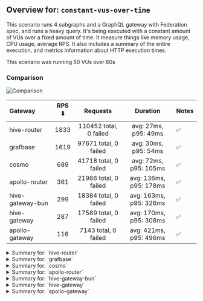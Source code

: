 ## Overview for: `constant-vus-over-time`


This scenario runs 4 subgraphs and a GraphQL gateway with Federation spec, and runs a heavy query. It's being executed with a constant amount of VUs over a fixed amount of time. It measure things like memory usage, CPU usage, average RPS. It also includes a summary of the entire execution, and metrics information about HTTP execution times.


This scenario was running 50 VUs over 60s


### Comparison


<img src="https://imagedelivery.net/KYe9TScr4TldYHA48pczVg/34aea6cc-2934-4ccb-3a49-d32ba090ac00/public" alt="Comparison" />


| Gateway          | RPS ⬇️ |        Requests        |        Duration        | Notes |
| :--------------- | :----: | :--------------------: | :--------------------: | :---- |
| hive-router      |  1833  | 110452 total, 0 failed |  avg: 27ms, p95: 49ms  | ✅     |
| grafbase         |  1619  | 97671 total, 0 failed  |  avg: 30ms, p95: 54ms  | ✅     |
| cosmo            |  689   | 41718 total, 0 failed  | avg: 72ms, p95: 105ms  | ✅     |
| apollo-router    |  361   | 21986 total, 0 failed  | avg: 136ms, p95: 178ms | ✅     |
| hive-gateway-bun |  299   | 18384 total, 0 failed  | avg: 163ms, p95: 326ms | ✅     |
| hive-gateway     |  287   | 17589 total, 0 failed  | avg: 170ms, p95: 308ms | ✅     |
| apollo-gateway   |  116   |  7143 total, 0 failed  | avg: 421ms, p95: 496ms | ✅     |



<details>
  <summary>Summary for: `hive-router`</summary>

  **K6 Output**




```
     ✓ response code was 200
     ✓ no graphql errors
     ✓ valid response structure

     checks.........................: 100.00% ✓ 331056      ✗ 0     
     data_received..................: 9.7 GB  161 MB/s
     data_sent......................: 129 MB  2.1 MB/s
     http_req_blocked...............: avg=5.58µs   min=1.16µs  med=2.56µs  max=10.96ms  p(90)=3.74µs   p(95)=4.41µs   p(99.9)=91.82µs
     http_req_connecting............: avg=2.54µs   min=0s      med=0s      max=10.92ms  p(90)=0s       p(95)=0s       p(99.9)=0s     
     http_req_duration..............: avg=26.95ms  min=1.88ms  med=24.21ms max=447.16ms p(90)=42.31ms  p(95)=48.97ms  p(99.9)=91.98ms
       { expected_response:true }...: avg=26.95ms  min=1.88ms  med=24.21ms max=447.16ms p(90)=42.31ms  p(95)=48.97ms  p(99.9)=91.98ms
     http_req_failed................: 0.00%   ✓ 0           ✗ 110452
     http_req_receiving.............: avg=120.11µs min=23.63µs med=44.92µs max=132.28ms p(90)=114.34µs p(95)=348.04µs p(99.9)=13.08ms
     http_req_sending...............: avg=81.69µs  min=5.27µs  med=10.3µs  max=304.81ms p(90)=30.52µs  p(95)=126.78µs p(99.9)=11.79ms
     http_req_tls_handshaking.......: avg=0s       min=0s      med=0s      max=0s       p(90)=0s       p(95)=0s       p(99.9)=0s     
     http_req_waiting...............: avg=26.75ms  min=1.84ms  med=24.07ms max=434.05ms p(90)=41.94ms  p(95)=48.55ms  p(99.9)=89.36ms
     http_reqs......................: 110452  1833.569583/s
     iteration_duration.............: avg=27.17ms  min=4.39ms  med=24.41ms max=464.14ms p(90)=42.52ms  p(95)=49.16ms  p(99.9)=93.6ms 
     iterations.....................: 110352  1831.909523/s
     success_rate...................: 100.00% ✓ 110352      ✗ 0     
     vus............................: 50      min=50        max=50  
     vus_max........................: 50      min=50        max=50  
```


**Performance Overview**


<img src="https://imagedelivery.net/KYe9TScr4TldYHA48pczVg/b15e857f-7a64-4246-bbd8-00ea5f827d00/public" alt="Performance Overview" />




**HTTP Overview**


<img src="https://imagedelivery.net/KYe9TScr4TldYHA48pczVg/ef5fc3f1-a158-42ab-4abe-b29c2370f600/public" alt="HTTP Overview" />


  </details>

<details>
  <summary>Summary for: `grafbase`</summary>

  **K6 Output**




```
     ✓ response code was 200
     ✓ no graphql errors
     ✓ valid response structure

     checks.........................: 100.00% ✓ 292713      ✗ 0    
     data_received..................: 8.6 GB  142 MB/s
     data_sent......................: 114 MB  1.9 MB/s
     http_req_blocked...............: avg=6.65µs   min=1.16µs  med=3.17µs  max=10.64ms  p(90)=4.59µs   p(95)=5.9µs    p(99.9)=119.49µs
     http_req_connecting............: avg=2.72µs   min=0s      med=0s      max=10.6ms   p(90)=0s       p(95)=0s       p(99.9)=0s      
     http_req_duration..............: avg=30.48ms  min=2.55ms  med=27.23ms max=465.25ms p(90)=46.81ms  p(95)=53.7ms   p(99.9)=99.38ms 
       { expected_response:true }...: avg=30.48ms  min=2.55ms  med=27.23ms max=465.25ms p(90)=46.81ms  p(95)=53.7ms   p(99.9)=99.38ms 
     http_req_failed................: 0.00%   ✓ 0           ✗ 97671
     http_req_receiving.............: avg=151.87µs min=27.06µs med=51.2µs  max=58.49ms  p(90)=164.09µs p(95)=408.77µs p(99.9)=16.1ms  
     http_req_sending...............: avg=113.16µs min=5.74µs  med=12.11µs max=432.48ms p(90)=41.5µs   p(95)=142.55µs p(99.9)=14.36ms 
     http_req_tls_handshaking.......: avg=0s       min=0s      med=0s      max=0s       p(90)=0s       p(95)=0s       p(99.9)=0s      
     http_req_waiting...............: avg=30.21ms  min=2.5ms   med=27.05ms max=464.02ms p(90)=46.29ms  p(95)=53.18ms  p(99.9)=95.39ms 
     http_reqs......................: 97671   1619.120078/s
     iteration_duration.............: avg=30.73ms  min=8.13ms  med=27.46ms max=480.11ms p(90)=47.05ms  p(95)=53.95ms  p(99.9)=100.95ms
     iterations.....................: 97571   1617.462349/s
     success_rate...................: 100.00% ✓ 97571       ✗ 0    
     vus............................: 50      min=50        max=50 
     vus_max........................: 50      min=50        max=50 
```


**Performance Overview**


<img src="https://imagedelivery.net/KYe9TScr4TldYHA48pczVg/68c46fe1-3caf-4962-5709-1f7a52810900/public" alt="Performance Overview" />




**HTTP Overview**


<img src="https://imagedelivery.net/KYe9TScr4TldYHA48pczVg/21c5c661-3d3d-40dc-53d1-60a805004100/public" alt="HTTP Overview" />


  </details>

<details>
  <summary>Summary for: `cosmo`</summary>

  **K6 Output**




```
     ✓ response code was 200
     ✓ no graphql errors
     ✓ valid response structure

     checks.........................: 100.00% ✓ 124854     ✗ 0    
     data_received..................: 3.7 GB  61 MB/s
     data_sent......................: 49 MB   802 kB/s
     http_req_blocked...............: avg=12.09µs  min=1.27µs  med=2.79µs  max=13.68ms  p(90)=3.88µs   p(95)=4.56µs   p(99.9)=2.84ms  
     http_req_connecting............: avg=8.58µs   min=0s      med=0s      max=13.62ms  p(90)=0s       p(95)=0s       p(99.9)=2.6ms   
     http_req_duration..............: avg=71.68ms  min=2.88ms  med=70.31ms max=543.77ms p(90)=97.14ms  p(95)=105.37ms p(99.9)=322.12ms
       { expected_response:true }...: avg=71.68ms  min=2.88ms  med=70.31ms max=543.77ms p(90)=97.14ms  p(95)=105.37ms p(99.9)=322.12ms
     http_req_failed................: 0.00%   ✓ 0          ✗ 41718
     http_req_receiving.............: avg=166.35µs min=29.12µs med=68.55µs max=33.5ms   p(90)=150.07µs p(95)=370.21µs p(99.9)=15.62ms 
     http_req_sending...............: avg=56.82µs  min=5.94µs  med=11.4µs  max=282.36ms p(90)=29.7µs   p(95)=117.96µs p(99.9)=2.57ms  
     http_req_tls_handshaking.......: avg=0s       min=0s      med=0s      max=0s       p(90)=0s       p(95)=0s       p(99.9)=0s      
     http_req_waiting...............: avg=71.46ms  min=2.83ms  med=70.11ms max=542.67ms p(90)=96.88ms  p(95)=105.14ms p(99.9)=314.94ms
     http_reqs......................: 41718   689.539726/s
     iteration_duration.............: avg=72.1ms   min=6.86ms  med=70.58ms max=573.57ms p(90)=97.39ms  p(95)=105.63ms p(99.9)=331.61ms
     iterations.....................: 41618   687.886867/s
     success_rate...................: 100.00% ✓ 41618      ✗ 0    
     vus............................: 50      min=50       max=50 
     vus_max........................: 50      min=50       max=50 
```


**Performance Overview**


<img src="https://imagedelivery.net/KYe9TScr4TldYHA48pczVg/78bf0579-11d1-4fef-dc27-75d0eca81b00/public" alt="Performance Overview" />




**HTTP Overview**


<img src="https://imagedelivery.net/KYe9TScr4TldYHA48pczVg/255c1773-f692-44a3-6db5-454204c0b700/public" alt="HTTP Overview" />


  </details>

<details>
  <summary>Summary for: `apollo-router`</summary>

  **K6 Output**




```
     ✓ response code was 200
     ✓ no graphql errors
     ✓ valid response structure

     checks.........................: 100.00% ✓ 65658      ✗ 0    
     data_received..................: 1.9 GB  32 MB/s
     data_sent......................: 26 MB   420 kB/s
     http_req_blocked...............: avg=34.63µs  min=1.85µs  med=3µs      max=19.17ms  p(90)=4.72µs   p(95)=5.56µs   p(99.9)=14.51ms 
     http_req_connecting............: avg=30.71µs  min=0s      med=0s       max=19.01ms  p(90)=0s       p(95)=0s       p(99.9)=14.47ms 
     http_req_duration..............: avg=136.28ms min=6.08ms  med=135.4ms  max=576.1ms  p(90)=167.47ms p(95)=178.18ms p(99.9)=416.86ms
       { expected_response:true }...: avg=136.28ms min=6.08ms  med=135.4ms  max=576.1ms  p(90)=167.47ms p(95)=178.18ms p(99.9)=416.86ms
     http_req_failed................: 0.00%   ✓ 0          ✗ 21986
     http_req_receiving.............: avg=90.9µs   min=37.67µs med=56.94µs  max=136.72ms p(90)=111.8µs  p(95)=146.68µs p(99.9)=2.05ms  
     http_req_sending...............: avg=51.73µs  min=7.7µs   med=12.1µs   max=315.93ms p(90)=21.63µs  p(95)=40.75µs  p(99.9)=3.04ms  
     http_req_tls_handshaking.......: avg=0s       min=0s      med=0s       max=0s       p(90)=0s       p(95)=0s       p(99.9)=0s      
     http_req_waiting...............: avg=136.13ms min=5.99ms  med=135.28ms max=556.87ms p(90)=167.35ms p(95)=177.92ms p(99.9)=406.83ms
     http_reqs......................: 21986   361.473795/s
     iteration_duration.............: avg=137.2ms  min=23.88ms med=135.77ms max=616.99ms p(90)=167.77ms p(95)=178.53ms p(99.9)=436.83ms
     iterations.....................: 21886   359.829686/s
     success_rate...................: 100.00% ✓ 21886      ✗ 0    
     vus............................: 50      min=50       max=50 
     vus_max........................: 50      min=50       max=50 
```


**Performance Overview**


<img src="https://imagedelivery.net/KYe9TScr4TldYHA48pczVg/f8fc65cc-347f-4616-38c5-d42734566400/public" alt="Performance Overview" />




**HTTP Overview**


<img src="https://imagedelivery.net/KYe9TScr4TldYHA48pczVg/7837bf35-4ccc-4f99-e6eb-cb75bbde8900/public" alt="HTTP Overview" />


  </details>

<details>
  <summary>Summary for: `hive-gateway-bun`</summary>

  **K6 Output**




```
     ✓ response code was 200
     ✓ no graphql errors
     ✓ valid response structure

     checks.........................: 100.00% ✓ 54852      ✗ 0    
     data_received..................: 1.6 GB  26 MB/s
     data_sent......................: 21 MB   349 kB/s
     http_req_blocked...............: avg=44.62µs  min=1.14µs  med=2.8µs    max=22.86ms  p(90)=4.54µs   p(95)=5.56µs   p(99.9)=17.87ms 
     http_req_connecting............: avg=40.63µs  min=0s      med=0s       max=22.8ms   p(90)=0s       p(95)=0s       p(99.9)=17.84ms 
     http_req_duration..............: avg=162.99ms min=9.81ms  med=160.69ms max=760.23ms p(90)=232.64ms p(95)=325.94ms p(99.9)=588.97ms
       { expected_response:true }...: avg=162.99ms min=9.81ms  med=160.69ms max=760.23ms p(90)=232.64ms p(95)=325.94ms p(99.9)=588.97ms
     http_req_failed................: 0.00%   ✓ 0          ✗ 18384
     http_req_receiving.............: avg=93.77µs  min=26.43µs med=45.52µs  max=28.65ms  p(90)=102.05µs p(95)=175.84µs p(99.9)=3.71ms  
     http_req_sending...............: avg=77.05µs  min=5.57µs  med=11.29µs  max=226.93ms p(90)=31.98µs  p(95)=114.21µs p(99.9)=8.39ms  
     http_req_tls_handshaking.......: avg=0s       min=0s      med=0s       max=0s       p(90)=0s       p(95)=0s       p(99.9)=0s      
     http_req_waiting...............: avg=162.81ms min=9.75ms  med=160.45ms max=760.04ms p(90)=232.51ms p(95)=325.78ms p(99.9)=562.51ms
     http_reqs......................: 18384   299.943911/s
     iteration_duration.............: avg=164.28ms min=48.69ms med=162.15ms max=812.86ms p(90)=233.28ms p(95)=326.72ms p(99.9)=644.74ms
     iterations.....................: 18284   298.312363/s
     success_rate...................: 100.00% ✓ 18284      ✗ 0    
     vus............................: 50      min=0        max=50 
     vus_max........................: 50      min=50       max=50 
```


**Performance Overview**


<img src="https://imagedelivery.net/KYe9TScr4TldYHA48pczVg/3ed88ff3-dbf6-4dae-facb-c3387beea900/public" alt="Performance Overview" />




**HTTP Overview**


<img src="https://imagedelivery.net/KYe9TScr4TldYHA48pczVg/c8076029-310d-4d43-2ac8-83986db0aa00/public" alt="HTTP Overview" />


  </details>

<details>
  <summary>Summary for: `hive-gateway`</summary>

  **K6 Output**




```
     ✓ response code was 200
     ✓ no graphql errors
     ✓ valid response structure

     checks.........................: 100.00% ✓ 52467      ✗ 0    
     data_received..................: 1.5 GB  25 MB/s
     data_sent......................: 21 MB   334 kB/s
     http_req_blocked...............: avg=39.76µs  min=1.26µs  med=2.83µs   max=21.29ms  p(90)=4.87µs   p(95)=6.54µs   p(99.9)=14.57ms 
     http_req_connecting............: avg=35.12µs  min=0s      med=0s       max=21.25ms  p(90)=0s       p(95)=0s       p(99.9)=14.19ms 
     http_req_duration..............: avg=170.33ms min=6.93ms  med=158.78ms max=672.76ms p(90)=201.34ms p(95)=307.65ms p(99.9)=526.96ms
       { expected_response:true }...: avg=170.33ms min=6.93ms  med=158.78ms max=672.76ms p(90)=201.34ms p(95)=307.65ms p(99.9)=526.96ms
     http_req_failed................: 0.00%   ✓ 0          ✗ 17589
     http_req_receiving.............: avg=100.46µs min=26.9µs  med=54.06µs  max=20.51ms  p(90)=118.66µs p(95)=190.51µs p(99.9)=4.07ms  
     http_req_sending...............: avg=51.68µs  min=5.81µs  med=11.59µs  max=104.52ms p(90)=33.21µs  p(95)=122.16µs p(99.9)=3.46ms  
     http_req_tls_handshaking.......: avg=0s       min=0s      med=0s       max=0s       p(90)=0s       p(95)=0s       p(99.9)=0s      
     http_req_waiting...............: avg=170.18ms min=6.88ms  med=158.64ms max=672.3ms  p(90)=201.18ms p(95)=307.49ms p(99.9)=526.82ms
     http_reqs......................: 17589   287.444609/s
     iteration_duration.............: avg=171.68ms min=31.53ms med=159.18ms max=719.63ms p(90)=202.14ms p(95)=308.27ms p(99.9)=558.79ms
     iterations.....................: 17489   285.810379/s
     success_rate...................: 100.00% ✓ 17489      ✗ 0    
     vus............................: 50      min=0        max=50 
     vus_max........................: 50      min=50       max=50 
```


**Performance Overview**


<img src="https://imagedelivery.net/KYe9TScr4TldYHA48pczVg/a40d2454-3d24-49b4-54cc-1dd371bc4b00/public" alt="Performance Overview" />




**HTTP Overview**


<img src="https://imagedelivery.net/KYe9TScr4TldYHA48pczVg/20141e57-6819-4ac5-6345-3821b45ce800/public" alt="HTTP Overview" />


  </details>

<details>
  <summary>Summary for: `apollo-gateway`</summary>

  **K6 Output**




```
     ✓ response code was 200
     ✓ no graphql errors
     ✓ valid response structure

     checks.........................: 100.00% ✓ 21129      ✗ 0   
     data_received..................: 627 MB  10 MB/s
     data_sent......................: 8.3 MB  136 kB/s
     http_req_blocked...............: avg=48.76µs  min=1.37µs  med=3.44µs   max=12.8ms   p(90)=5.45µs   p(95)=6.23µs   p(99.9)=10.94ms 
     http_req_connecting............: avg=43.99µs  min=0s      med=0s       max=12.76ms  p(90)=0s       p(95)=0s       p(99.9)=10.91ms 
     http_req_duration..............: avg=420.78ms min=7.53ms  med=419.79ms max=855.96ms p(90)=478.15ms p(95)=495.66ms p(99.9)=738.45ms
       { expected_response:true }...: avg=420.78ms min=7.53ms  med=419.79ms max=855.96ms p(90)=478.15ms p(95)=495.66ms p(99.9)=738.45ms
     http_req_failed................: 0.00%   ✓ 0          ✗ 7143
     http_req_receiving.............: avg=74.53µs  min=32.09µs med=60.63µs  max=21.55ms  p(90)=107.97µs p(95)=127.16µs p(99.9)=609.65µs
     http_req_sending...............: avg=64.03µs  min=6.51µs  med=13.74µs  max=173.98ms p(90)=22.58µs  p(95)=27.77µs  p(99.9)=1.67ms  
     http_req_tls_handshaking.......: avg=0s       min=0s      med=0s       max=0s       p(90)=0s       p(95)=0s       p(99.9)=0s      
     http_req_waiting...............: avg=420.65ms min=7.48ms  med=419.69ms max=855.09ms p(90)=478.08ms p(95)=495.59ms p(99.9)=737.6ms 
     http_reqs......................: 7143    116.715122/s
     iteration_duration.............: avg=427.35ms min=33.93ms med=420.33ms max=907.75ms p(90)=479.06ms p(95)=496.31ms p(99.9)=888.9ms 
     iterations.....................: 7043    115.081143/s
     success_rate...................: 100.00% ✓ 7043       ✗ 0   
     vus............................: 42      min=42       max=50
     vus_max........................: 50      min=50       max=50
```


**Performance Overview**


<img src="https://imagedelivery.net/KYe9TScr4TldYHA48pczVg/bcc53f1c-9e63-49be-60ee-65492fa7df00/public" alt="Performance Overview" />




**HTTP Overview**


<img src="https://imagedelivery.net/KYe9TScr4TldYHA48pczVg/97fa240b-6986-4c46-5c03-0ac39561b800/public" alt="HTTP Overview" />


  </details>